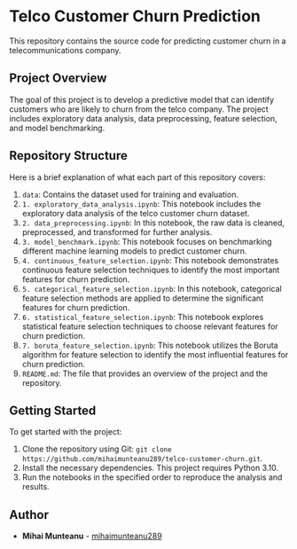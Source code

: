 <h1>Telco Customer Churn Prediction</h1>

<p>This repository contains the source code for predicting customer churn in a telecommunications company.</p>

<h2>Project Overview</h2>

<p>The goal of this project is to develop a predictive model that can identify customers who are likely to churn from the telco company. The project includes exploratory data analysis, data preprocessing, feature selection, and model benchmarking.</p>

<h2>Repository Structure</h2>

<p>Here is a brief explanation of what each part of this repository covers:</p>

<ol>
<li><code>data</code>: Contains the dataset used for training and evaluation.</li>
<li><code>1. exploratory_data_analysis.ipynb</code>: This notebook includes the exploratory data analysis of the telco customer churn dataset.</li>
<li><code>2. data_preprocessing.ipynb</code>: In this notebook, the raw data is cleaned, preprocessed, and transformed for further analysis.</li>
<li><code>3. model_benchmark.ipynb</code>: This notebook focuses on benchmarking different machine learning models to predict customer churn.</li>
<li><code>4. continuous_feature_selection.ipynb</code>: This notebook demonstrates continuous feature selection techniques to identify the most important features for churn prediction.</li>
<li><code>5. categorical_feature_selection.ipynb</code>: In this notebook, categorical feature selection methods are applied to determine the significant features for churn prediction.</li>
<li><code>6. statistical_feature_selection.ipynb</code>: This notebook explores statistical feature selection techniques to choose relevant features for churn prediction.</li>
<li><code>7. boruta_feature_selection.ipynb</code>: This notebook utilizes the Boruta algorithm for feature selection to identify the most influential features for churn prediction.</li>
<li><code>README.md</code>: The file that provides an overview of the project and the repository.</li>
</ol>

<h2>Getting Started</h2>

<p>To get started with the project:</p>

<ol>
<li>Clone the repository using Git: <code>git clone https://github.com/mihaimunteanu289/telco-customer-churn.git</code>.</li>
<li>Install the necessary dependencies. This project requires Python 3.10.</li>
<li>Run the notebooks in the specified order to reproduce the analysis and results.</li>
</ol>

<h2>Author</h2>

<ul>
<li><strong>Mihai Munteanu</strong> - <a href="https://github.com/mihaimunteanu289">mihaimunteanu289</a></li>
</ul>
